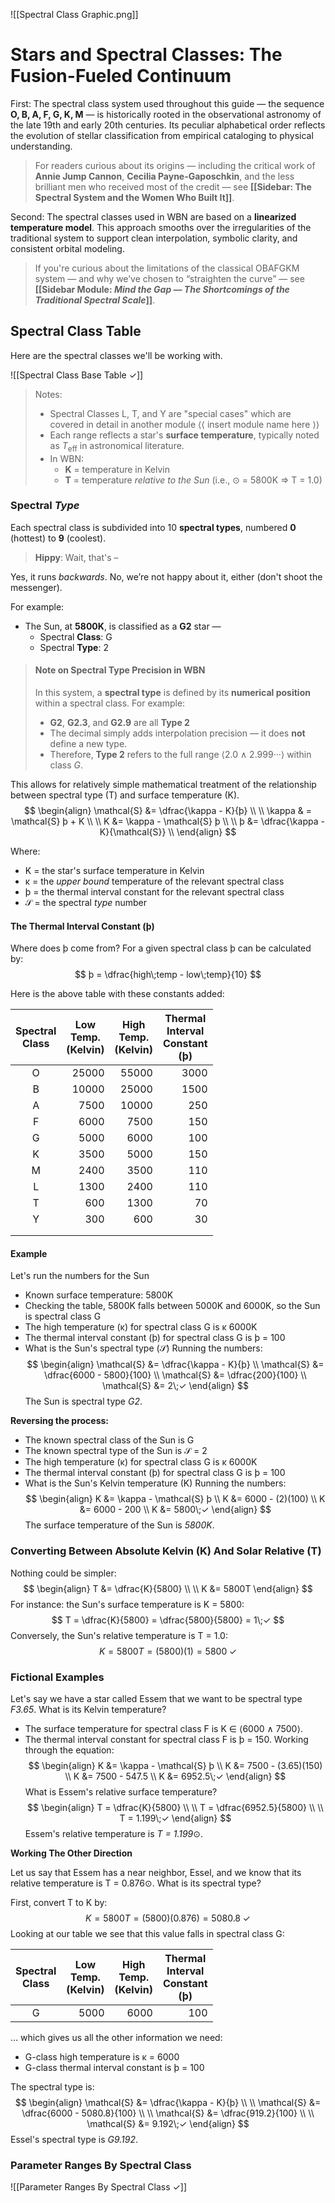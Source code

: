 
![[Spectral Class Graphic.png]]

# Stars and Spectral Classes: The Fusion-Fueled Continuum

First: The spectral class system used throughout this guide — the sequence **O, B, A, F, G, K, M** — is historically rooted in the observational astronomy of the late 19th and early 20th centuries. Its peculiar alphabetical order reflects the evolution of stellar classification from empirical cataloging to physical understanding.

> For readers curious about its origins — including the critical work of **Annie Jump Cannon**, **Cecilia Payne-Gaposchkin**, and the less brilliant men who received most of the credit — see **[[Sidebar: The Spectral System and the Women Who Built It]]**.

Second: The spectral classes used in WBN are based on a **linearized temperature model**. This approach smooths over the irregularities of the traditional system to support clean interpolation, symbolic clarity, and consistent orbital modeling.

> If you're curious about the limitations of the classical OBAFGKM system — and why we’ve chosen to “straighten the curve” — see **[[Sidebar Module: _Mind the Gap — The Shortcomings of the Traditional Spectral Scale_]]**.

## Spectral Class Table
Here are the spectral classes we'll be working with.

![[Spectral Class Base Table ✓]]

> Notes:
> - Spectral Classes L, T, and Y are "special cases" which are covered in detail in another module ⟨⟨ insert module name here ⟩⟩
> - Each range reflects a star's **surface temperature**, typically noted as $T_{\text{eff}}$ in astronomical literature.
> - In WBN:
> 	- **K** = temperature in Kelvin 
> 	- **T** = temperature _relative to the Sun_ (i.e., ⊙ = 5800K ⇒ T = 1.0)
### Spectral *Type*
Each spectral class is subdivided into 10 **spectral types**, numbered **0** (hottest) to **9** (coolest).

> **Hippy**: Wait, that's  – 

Yes, it runs _backwards_. No, we’re not happy about it, either (don't shoot the messenger).

For example:  
- The Sun, at **5800K**, is classified as a **G2** star —  
	- Spectral **Class**: G  
	- Spectral **Type**: 2

> #### Note on Spectral Type Precision in WBN
> In this system, a **spectral type** is defined by its **numerical position** within a spectral class.  For example:
> - **G2**, **G2.3**, and **G2.9** are all **Type 2**    
> - The decimal simply adds interpolation precision — it does **not** define a new type.
> - Therefore, **Type 2** refers to the full range ⟨2.0 ∧ 2.999···⟩ within class *G*.

This allows for relatively simple mathematical treatment of the relationship between spectral type (T) and surface temperature (K).
$$
\begin{align}
\mathcal{S} &= \dfrac{\kappa - K}{þ} \\ \\
\kappa & = \mathcal{S} þ + K \\ \\
K &= \kappa - \mathcal{S} þ \\ \\
þ &= \dfrac{\kappa - K}{\mathcal{S}} \\
\end{align}
$$

Where:
- K = the star's surface temperature in Kelvin
- κ = the _upper bound_ temperature of the relevant spectral class
- þ = the thermal interval constant for the relevant spectral class
- $\mathcal{S}$ = the spectral *type* number
#### The Thermal Interval Constant (þ)
Where does þ come from?
For a given spectral class þ can be calculated by:
$$
þ = \dfrac{high\;temp - low\;temp}{10}
$$

Here is the above table with these constants added:


| Spectral<br>Class | <center>Low<br>Temp.<br>(Kelvin)</center> | <center>High<br>Temp.<br>(Kelvin)</center> | <center>Thermal<br>Interval<br>Constant<br>(þ)</center> |
| :---------------: | ----------------------------------------: | -----------------------------------------: | ------------------------------------------------------: |
|         O         |                                     25000 |                                      55000 |                                                    3000 |
|         B         |                                     10000 |                                      25000 |                                                    1500 |
|         A         |                                      7500 |                                      10000 |                                                     250 |
|         F         |                                      6000 |                                       7500 |                                                     150 |
|         G         |                                      5000 |                                       6000 |                                                     100 |
|         K         |                                      3500 |                                       5000 |                                                     150 |
|         M         |                                      2400 |                                       3500 |                                                     110 |
|         L         |                                      1300 |                                       2400 |                                                     110 |
|         T         |                                       600 |                                       1300 |                                                      70 |
|         Y         |                                       300 |                                        600 |                                                      30 |
|                   |                                           |                                            |                                                         |
|                   |                                           |                                            |                                                         |
#### Example
Let's run the numbers for the Sun
- Known surface temperature: 5800K
- Checking the table, 5800K falls between 5000K and 6000K, so the Sun is spectral class G
- The high temperature (κ) for spectral class G is κ 6000K
- The thermal interval constant (þ) for spectral class G is þ = 100
- What is the Sun's spectral type ($\mathcal{S}$)
Running the numbers:
$$
\begin{align}
\mathcal{S} &= \dfrac{\kappa - K}{þ} \\
\mathcal{S} &= \dfrac{6000 - 5800}{100} \\
\mathcal{S} &= \dfrac{200}{100} \\
\mathcal{S} &= 2\;✓
\end{align}
$$
The Sun is spectral type *G2*.

**Reversing the process:**
- The known spectral class of the Sun is G
- The known spectral type of the Sun is $\mathcal{S}$ = 2
- The high temperature (κ) for spectral class G is κ 6000K
- The thermal interval constant (þ) for spectral class G is þ = 100
- What is the Sun's Kelvin temperature (K)
Running the numbers:
$$
\begin{align}
K &= \kappa - \mathcal{S} þ \\
K &= 6000 - (2)(100) \\
K &= 6000 - 200 \\
K &= 5800\;✓
\end{align}
$$
The surface temperature of the Sun is *5800K*.

### Converting Between Absolute Kelvin (K) And Solar Relative (T)
Nothing could be simpler:
$$
\begin{align}
T &= \dfrac{K}{5800} \\ \\
K &= 5800T
\end{align}
$$
For instance: the Sun's surface temperature is K = 5800:
$$
T = \dfrac{K}{5800} = \dfrac{5800}{5800} = 1\;✓
$$
Conversely, the Sun's relative temperature is T = 1.0:
$$
K = 5800 T = (5800)(1) = 5800\;✓
$$
### Fictional Examples
Let's say we have a star called Essem that we want to be spectral type *F3.65*.  What is its Kelvin temperature?
- The surface temperature for spectral class F is K ∈ ⟨6000 ∧ 7500⟩.
- The thermal interval constant for spectral class F is þ = 150.
Working through the equation:
$$
\begin{align}
K &= \kappa - \mathcal{S} þ \\
K &= 7500 - (3.65)(150) \\
K &= 7500 - 547.5 \\
K &= 6952.5\;✓
\end{align}
$$
What is Essem's relative surface temperature?
$$
\begin{align}
T = \dfrac{K}{5800} \\ \\
T = \dfrac{6952.5}{5800} \\ \\
T = 1.199\;✓
\end{align}
$$
Essem's relative temperature is *T = 1.199*⊙.

**Working The Other Direction**

Let us say that Essem has a near neighbor, Essel, and we know that its relative temperature is T = 0.876⊙.  What is its spectral type?

First, convert T to K by:
$$ K = 5800T = (5800)(0.876) = 5080.8\;✓ $$
Looking at our table we see that this value falls in spectral class G:

| Spectral<br>Class | <center>Low<br>Temp.<br>(Kelvin)</center> | <center>High<br>Temp.<br>(Kelvin)</center> | <center>Thermal<br>Interval<br>Constant<br>(þ)</center> |
| :---------------: | ----------------------------------------: | -----------------------------------------: | ------------------------------------------------------: |
|         G         |                                      5000 |                                       6000 |                                                     100 |

… which gives us all the other information we need:
- G-class high temperature is κ = 6000
- G-class thermal interval constant is þ = 100

The spectral type is:
$$
\begin{align}
\mathcal{S} &= \dfrac{\kappa - K}{þ} \\ \\
\mathcal{S} &= \dfrac{6000 - 5080.8}{100} \\ \\
\mathcal{S} &= \dfrac{919.2}{100} \\ \\
\mathcal{S} &= 9.192\;✓
\end{align}
$$
Essel's spectral type is *G9.192*.
### Parameter Ranges By Spectral Class

![[Parameter Ranges By Spectral Class ✓]]


